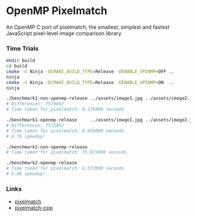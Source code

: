 # OpenMP Pixelmatch
An OpenMP C port of pixelmatch, the smallest, simplest and fastest JavaScript pixel-level image comparison library.

### Time Trials

```bash
mkdir build
cd build
cmake -G Ninja -DCMAKE_BUILD_TYPE=Release -DENABLE_OPENMP=OFF .. 
ninja
cmake -G Ninja -DCMAKE_BUILD_TYPE=Release -DENABLE_OPENMP=ON  ..
ninja

./benchmark1-non-openmp-release ../assets/image1.jpg ../assets/image2.jpg
# Differences: 7573862
# Time taken for pixelmatch: 0.276000 seconds

./benchmark1-openmp-release     ../assets/image1.jpg ../assets/image2.jpg
# Differences: 7573862
# Time taken for pixelmatch: 0.058000 seconds
# 4.76 speedup!

./benchmark2-non-openmp-release
# Time taken for pixelmatch: 35.872000 seconds

./benchmark2-openmp-release
# Time taken for pixelmatch: 6.572000 seconds
# 5.46 speedup!
```


### Links
- [pixelmatch](https://github.com/mapbox/pixelmatch)
- [pixelmatch-cpp](https://github.com/mapbox/pixelmatch-cpp)
